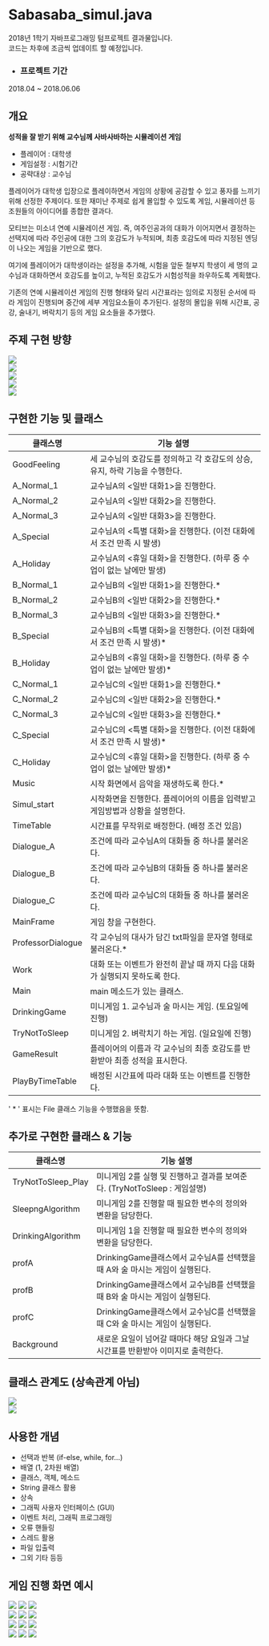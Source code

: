 # Sabasaba_simul.java  
2018년 1학기 자바프로그래밍 텀프로젝트 결과물입니다.  
코드는 차후에 조금씩 업데이트 할 예정입니다.  
* ### 프로젝트 기간  
2018.04 ~ 2018.06.06   

개요
----------------
__성적을 잘 받기 위해 교수님께 사바사바하는 시뮬레이션 게임__  

* 플레이어 : 대학생  
* 게임설정 : 시험기간  
* 공략대상 : 교수님 

플레이어가 대학생 입장으로 플레이하면서 게임의 상황에 공감할 수 있고 풍자를 느끼기 위해 선정한 주제이다. 또한 재미난 주제로 쉽게 몰입할 수 있도록 게임, 시뮬레이션 등 조원들의 아이디어를 종합한 결과다.  

모티브는 미소녀 연예 시뮬레이션 게임. 즉, 여주인공과의 대화가 이어지면서 결정하는 선택지에 따라 주인공에 대한 그의 호감도가 누적되며, 최종 호감도에 따라 지정된 엔딩이 나오는 게임을 기반으로 했다.  

여기에 플레이어가 대학생이라는 설정을 추가해, 시험을 앞둔 철부지 학생이 세 명의 교수님과 대화하면서 호감도를 높이고, 누적된 호감도가 시험성적을 좌우하도록 계획했다.  

기존의 연예 시뮬레이션 게임의 진행 형태와 달리 시간표라는 임의로 지정된 순서에 따라 게임이 진행되며 중간에 세부 게임요소들이 추가된다. 설정의 몰입을 위해 시간표, 공강, 술내기, 벼락치기 등의 게임 요소들을 추가했다.  

주제 구현 방향
---------------

![](./Images/슬라이드0002.jpg)  
![](./Images/슬라이드0003.jpg)  
![](./Images/슬라이드0004.jpg)  
![](./Images/슬라이드0005.jpg)  
![](./Images/슬라이드0006.jpg)  
  
  
구현한 기능 및 클래스
----------------
|  클래스명 | 기능 설명 |
|---|---|
|  GoodFeeling |  세 교수님의 호감도를 정의하고 각 호감도의 상승, 유지, 하락 기능을 수행한다. |
|  A_Normal_1 | 교수님A의 <일반 대화1>을 진행한다. |
|  A_Normal_2 | 교수님A의 <일반 대화2>을 진행한다. |
|  A_Normal_3 | 교수님A의 <일반 대화3>을 진행한다. |
|  A_Special | 교수님A의 <특별 대화>을 진행한다. (이전 대화에서 조건 만족 시 발생) |
|  A_Holiday |  교수님A의 <휴일 대화>을 진행한다. (하루 중 수업이 없는 날에만 발생) |
|  B_Normal_1 | 교수님B의 <일반 대화1>을 진행한다.*  |
|  B_Normal_2 | 교수님B의 <일반 대화2>을 진행한다.*  |
|  B_Normal_3 | 교수님B의 <일반 대화3>을 진행한다.*  |
|  B_Special | 교수님B의 <특별 대화>을 진행한다. (이전 대화에서 조건 만족 시 발생)*  |
|  B_Holiday |  교수님B의 <휴일 대화>을 진행한다. (하루 중 수업이 없는 날에만 발생)* |
|  C_Normal_1 | 교수님C의 <일반 대화1>을 진행한다.*  |
|  C_Normal_2 | 교수님C의 <일반 대화2>을 진행한다.*  |
|  C_Normal_3 | 교수님C의 <일반 대화3>을 진행한다.*  |
|  C_Special |  교수님C의 <특별 대화>을 진행한다. (이전 대화에서 조건 만족 시 발생)* |
|  C_Holiday | 교수님C의 <휴일 대화>을 진행한다. (하루 중 수업이 없는 날에만 발생)*  |
|  Music | 시작 화면에서 음악을 재생하도록 한다.*  |
|  Simul_start | 시작화면을 진행한다. 플레이어의 이름을 입력받고 게임방법과 상황을 설명한다.  |
|  TimeTable |  시간표를 무작위로 배정한다. (배정 조건 있음) |
|  Dialogue_A | 조건에 따라 교수님A의 대화들 중 하나를 불러온다.  |
|  Dialogue_B | 조건에 따라 교수님B의 대화들 중 하나를 불러온다.  |
|  Dialogue_C | 조건에 따라 교수님C의 대화들 중 하나를 불러온다.  |
|  MainFrame | 게임 창을 구현한다.  |
|  ProfessorDialogue |  각 교수님의 대사가 담긴 txt파일을 문자열 형태로 불러온다.* |
|  Work | 대화 또는 이벤트가 완전히 끝날 때 까지 다음 대화가 실행되지 못하도록 한다.  |
|  Main |  main 메소드가 있는 클래스. |
|  DrinkingGame | 미니게임 1. 교수님과 술 마시는 게임. (토요일에 진행) |
|  TryNotToSleep | 미니게임 2. 벼락치기 하는 게임. (일요일에 진행) |
|  GameResult | 플레이어의 이름과 각 교수님의 최종 호감도를 반환받아 최종 성적을 표시한다.  |
|  PlayByTimeTable | 배정된 시간표에 따라 대화 또는 이벤트를 진행한다.  |  

' * ' 표시는 File 클래스 기능을 수행했음을 뜻함.

추가로 구현한 클래스 & 기능
-------------
|  클래스명 | 기능 설명 |
|---|---|
| TryNotToSleep_Play | 미니게임 2를 실행 및 진행하고 결과를 보여준다. (TryNotToSleep : 게임설명)  |
| SleepngAlgorithm | 미니게임 2를 진행할 때 필요한 변수의 정의와 변환을 담당한다. |
| DrinkingAlgorithm | 미니게임 1을 진행할 때 필요한 변수의 정의와 변환을 담당한다. |
| profA | DrinkingGame클래스에서 교수님A를 선택했을 때 A와 술 마시는 게임이 실행된다. |
| profB | DrinkingGame클래스에서 교수님B를 선택했을 때 B와 술 마시는 게임이 실행된다. |
| profC | DrinkingGame클래스에서 교수님C를 선택했을 때 C와 술 마시는 게임이 실행된다. |
| Background | 새로운 요일이 넘어갈 때마다 해당 요일과 그날 시간표를 반환받아 이미지로 출력한다. |  

클래스 관계도 (상속관계 아님)
----------
![](./Images/슬라이드0009.jpg)  
![](./Images/슬라이드0010.jpg) 
  
  
사용한 개념
-----------
* 선택과 반복 (if-else, while, for...)
* 배열 (1, 2차원 배열)
* 클래스, 객체, 메소드
* String 클래스 활용
* 상속
* 그래픽 사용자 인터페이스 (GUI)
* 이벤트 처리, 그래픽 프로그래밍
* 오류 핸들링
* 스레드 활용
* 파일 입출력  
* 그외 기타 등등

게임 진행 화면 예시
-----------
![](./Images/play01.png) 
![](./Images/play02.png) 
![](./Images/play03.png)  
![](./Images/play04.png) 
![](./Images/play05.png) 
![](./Images/play06.png)  
![](./Images/play07.png) 
![](./Images/play08.png) 
![](./Images/play09.png)  
![](./Images/play10.png) 
![](./Images/play11.png) 
![](./Images/play12.png)  
 
